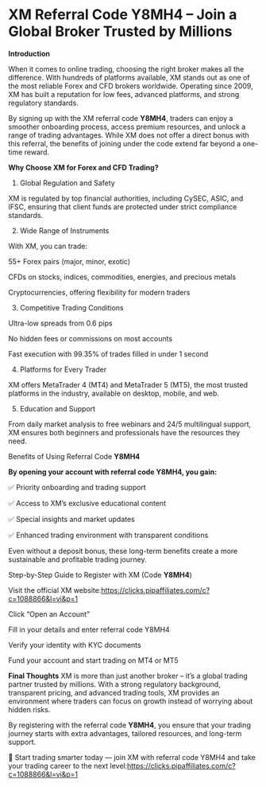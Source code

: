 # XM Referral Code Y8MH4 – Join a Global Broker Trusted by Millions
**Introduction**

When it comes to online trading, choosing the right broker makes all the difference. With hundreds of platforms available, XM stands out as one of the most reliable Forex and CFD brokers worldwide. Operating since 2009, XM has built a reputation for low fees, advanced platforms, and strong regulatory standards.

By signing up with the XM referral code **Y8MH4**, traders can enjoy a smoother onboarding process, access premium resources, and unlock a range of trading advantages. While XM does not offer a direct bonus with this referral, the benefits of joining under the code extend far beyond a one-time reward.

**Why Choose XM for Forex and CFD Trading?**
1. Global Regulation and Safety

XM is regulated by top financial authorities, including CySEC, ASIC, and IFSC, ensuring that client funds are protected under strict compliance standards.

2. Wide Range of Instruments

With XM, you can trade:

55+ Forex pairs (major, minor, exotic)

CFDs on stocks, indices, commodities, energies, and precious metals

Cryptocurrencies, offering flexibility for modern traders

3. Competitive Trading Conditions

Ultra-low spreads from 0.6 pips

No hidden fees or commissions on most accounts

Fast execution with 99.35% of trades filled in under 1 second

4. Platforms for Every Trader

XM offers MetaTrader 4 (MT4) and MetaTrader 5 (MT5), the most trusted platforms in the industry, available on desktop, mobile, and web.

5. Education and Support

From daily market analysis to free webinars and 24/5 multilingual support, XM ensures both beginners and professionals have the resources they need.

Benefits of Using Referral Code **Y8MH4**

**By opening your account with referral code Y8MH4, you gain:**

✅ Priority onboarding and trading support

✅ Access to XM’s exclusive educational content

✅ Special insights and market updates

✅ Enhanced trading environment with transparent conditions

Even without a deposit bonus, these long-term benefits create a more sustainable and profitable trading journey.

Step-by-Step Guide to Register with XM (Code **Y8MH4**)

Visit the official XM website:https://clicks.pipaffiliates.com/c?c=1088866&l=vi&p=1

Click “Open an Account”

Fill in your details and enter referral code Y8MH4

Verify your identity with KYC documents

Fund your account and start trading on MT4 or MT5

**Final Thoughts**
XM is more than just another broker – it’s a global trading partner trusted by millions. With a strong regulatory background, transparent pricing, and advanced trading tools, XM provides an environment where traders can focus on growth instead of worrying about hidden risks.

By registering with the referral code **Y8MH4**, you ensure that your trading journey starts with extra advantages, tailored resources, and long-term support.

🚀 Start trading smarter today — join XM with referral code Y8MH4 and take your trading career to the next level:https://clicks.pipaffiliates.com/c?c=1088866&l=vi&p=1
